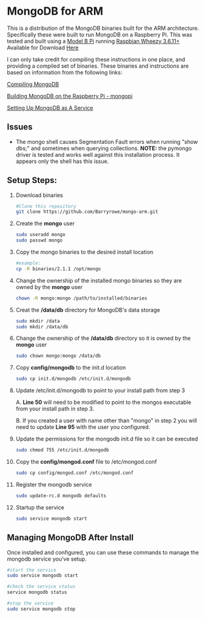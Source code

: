MongoDB for ARM
=========

This is a distribution of the MongoDB binaries built for the ARM architecture. Specifically these were built to run MongoDB on a Raspberry Pi. This was tested and built using a [Model B Pi](http://www.newark.com/raspberry-pi/raspbrry-modb-512m/model-b-assembled-board-only/dp/43W5302) running [Raspbian Wheezy 3.6.11+](http://www.raspbian.org/RaspbianImages) Available for Download [Here](http://www.raspberrypi.org/downloads) 

I can only take credit for compiling these instructions in one place, and providing a compiled set of binaries. These binaries and instructions are based on information from the following links:

[Compiling MongoDB](http://c-mobberley.com/wordpress/index.php/2013/10/14/raspberry-pi-mongodb-installation-the-working-guide/)

[Building MongoDB on the Raspberry Pi - mongopi](http://mongopi.wordpress.com/2012/11/25/installation/)

[Setting Up MongoDB as A Service](http://stackoverflow.com/questions/17901627/setting-up-mongodb-raspberry-pi)

Issues
---------
- The mongo shell causes Segmentation Fault errors when running "show dbs;" and sometimes when querying collections. 
	**NOTE:** the pymongo driver is tested and works well against this installation process. It appears only the shell has this issue.

Setup Steps:
---------

1. Download binaries

	```bash
	#Clone this repository
	git clone https://github.com/Barryrowe/mongo-arm.git
	```

2. Create the **mongo** user

	```bash
	sudo useradd mongo
	sudo passwd mongo
	```

3. Copy the mongo binaries to the desired install location

	```bash
	#example:
	cp -R binaries/2.1.1 /opt/mongo
	```

4. Change the ownership of the installed mongo binaries so they are owned by the **mongo** user

	```bash	
	chown -R mongo:mongo /path/to/installed/binaries
	```

5. Creat the **/data/db** directory for MongoDB's data storage

	```bash	
	sudo mkdir /data
	sudo mkdir /data/db
	```

6. Change the ownership of the **/data/db** directory so it is owned by the **mongo** user

	```bash
	sudo chown mongo:mongo /data/db
	```

7. Copy **config/mongodb** to the init.d location

	```bash
	sudo cp init.d/mongodb /etc/init.d/mongodb
	```

8. Update /etc/init.d/mongodb to point to your install path from step 3
	
	A. **Line 50** will need to be modified to point to the mongos executable from your install path in step 3.
	
	B. If you created a user with name other than "mongo" in step 2 you will need to update **Line 95** with the user you configured.

9. Update the permissions for the mongodb init.d file so it can be executed

	```bash
	sudo chmod 755 /etc/init.d/mongodb
	```

10. Copy the **config/mongod.conf** file to /etc/mongod.conf

	```bash
	sudo cp config/mongod.conf /etc/mongod.conf
	```

11. Register the mongodb service

	```bash
	sudo update-rc.d mongodb defaults
	```

12. Startup the service

	```bash
	sudo service mongodb start
	```

Managing MongoDB After Install
---------

Once installed and configured, you can use these commands to manage the mongodb service you've setup.

```bash
#start the service
sudo service mongodb start

#check the service status
service mongodb status

#stop the service
sudo service mongodb stop
```
